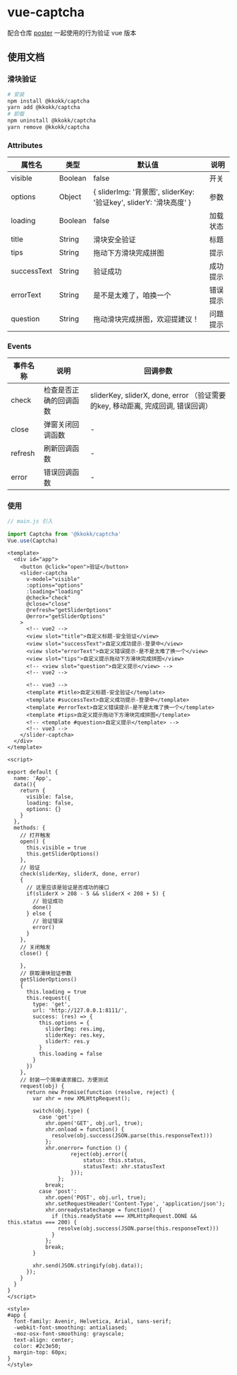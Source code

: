 # vue-captcha
配合仓库 [poster](https://gitee.com/langlanglang/poster) 一起使用的行为验证 vue 版本

## 使用文档

### 滑块验证

```bash
# 安装
npm install @kkokk/captcha
yarn add @kkokk/captcha
# 卸载
npm uninstall @kkokk/captcha
yarn remove @kkokk/captcha
```

### Attributes
| 属性名      | 类型      | 默认值                                                       | 说明       |
|----------|---------|-----------------------------------------------------------|----------|
| visible  | Boolean | false                                                     | 开关       |
| options  | Object  | { sliderImg: '背景图', sliderKey: '验证key', sliderY: '滑块高度' } | 参数       |
| loading  | Boolean  | false                                                     | 加载状态     |
| title  | String  | 滑块安全验证                                                  | 标题     |
| tips  | String  | 拖动下方滑块完成拼图                                            | 提示     |
| successText  | String  | 验证成功                                                | 成功提示     |
| errorText  | String  | 是不是太难了，咱换一个                                      | 错误提示     |
| question  | String  | 拖动滑块完成拼图，欢迎提建议！                                | 问题提示     |

### Events
| 事件名称      | 说明          | 回调参数                                                         |
|----------|-------------|--------------------------------------------------------------|
| check  | 检查是否正确的回调函数 | sliderKey, sliderX, done, error （验证需要的key, 移动距离, 完成回调, 错误回调） |
| close  | 弹窗关闭回调函数    | -                                                            |
| refresh  | 刷新回调函数      | -                                                            |
| error  | 错误回调函数      | -                                                            |

### 使用
```js
// main.js 引入

import Captcha from '@kkokk/captcha'
Vue.use(Captcha)
```
```vue
<template>
  <div id="app">
    <button @click="open">验证</button>
    <slider-captcha 
      v-model="visible"
      :options="options"
      :loading="loading"
      @check="check"
      @close="close"
      @refresh="getSliderOptions"
      @error="getSliderOptions"
    >
      <!-- vue2 -->
      <view slot="title">自定义标题-安全验证</view>
      <view slot="successText">自定义成功提示-登录中</view>
      <view slot="errorText">自定义错误提示-是不是太难了换一个</view>
      <view slot="tips">自定义提示拖动下方滑块完成拼图</view>
      <!-- <view slot="question">自定义提示</view> -->
      <!-- vue2 -->
        
      <!-- vue3 -->
      <template #title>自定义标题-安全验证</template>
      <template #successText>自定义成功提示-登录中</template>
      <template #errorText>自定义错误提示-是不是太难了换一个</template>
      <template #tips>自定义提示拖动下方滑块完成拼图</template>
      <!-- <template #question>自定义提示</template> -->
      <!-- vue3 -->
    </slider-captcha> 
  </div>
</template>

<script>

export default {
  name: 'App',
  data(){
    return {
      visible: false,
      loading: false,
      options: {}
    }
  },
  methods: {
    // 打开触发
    open() {
      this.visible = true
      this.getSliderOptions()
    },
    // 验证
    check(sliderKey, sliderX, done, error)
    {
      // 这里应该是验证是否成功的接口
      if(sliderX > 208 - 5 && sliderX < 208 + 5) {
        // 验证成功
        done()
      } else {
        // 验证错误
        error()
      }
    },
    // 关闭触发
    close() {

    },
    // 获取滑块验证参数
    getSliderOptions()
    {
      this.loading = true
      this.request({
        type: 'get',
        url: 'http://127.0.0.1:8111/',
        success: (res) => {
          this.options = {
            sliderImg: res.img,
            sliderKey: res.key,
            sliderY: res.y
          }
          this.loading = false
        }
      })
    },
    // 封装一个简单请求接口，方便测试
    request(obj) {
      return new Promise(function (resolve, reject) {
        var xhr = new XMLHttpRequest();

        switch(obj.type) {
          case 'get':
            xhr.open('GET', obj.url, true);
            xhr.onload = function() {
              resolve(obj.success(JSON.parse(this.responseText)))
            };
            xhr.onerror= function () {
                    reject(obj.error({
                        status: this.status,
                        statusText: xhr.statusText
                    }));
                };
            break;
          case 'post':
            xhr.open('POST', obj.url, true);
            xhr.setRequestHeader('Content-Type', 'application/json');
            xhr.onreadystatechange = function() {
              if (this.readyState === XMLHttpRequest.DONE && this.status === 200) {
                resolve(obj.success(JSON.parse(this.responseText)))
              }
            };
            break;
        }
        
        xhr.send(JSON.stringify(obj.data));
      });
    }
  }
}
</script>

<style>
#app {
  font-family: Avenir, Helvetica, Arial, sans-serif;
  -webkit-font-smoothing: antialiased;
  -moz-osx-font-smoothing: grayscale;
  text-align: center;
  color: #2c3e50;
  margin-top: 60px;
}
</style>
```
